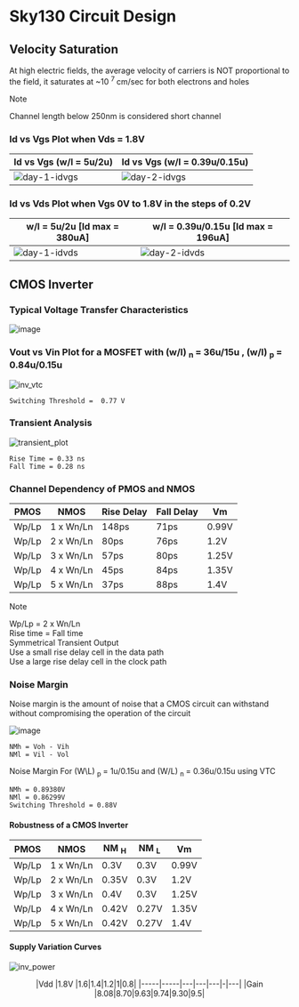 # Sky130 Circuit Design

## Velocity Saturation

At high electric fields, the average velocity of carriers is
NOT proportional to the field, it saturates at ~10 <sup> 7 </sup> cm/sec
for both electrons and holes

> [!NOTE]
> Channel length below 250nm is considered short channel

### Id vs Vgs Plot when Vds = 1.8V

|Id vs Vgs (w/l = 5u/2u)                                                                                             |Id vs Vgs (w/l = 0.39u/0.15u)                                                                                       | 
|--------------------------------------------------------------------------------------------------------------------|--------------------------------------------------------------------------------------------------------------------|
|![day-1-idvgs](https://github.com/Knightmare-0/Vishnu-VSD-HDP/assets/112769624/6907a594-7690-40c1-840a-a23d1d3d7420)|![day-2-idvgs](https://github.com/Knightmare-0/Vishnu-VSD-HDP/assets/112769624/8a2ff4f4-ab9f-463c-abeb-2f231844a5ab)|

### Id vs Vds Plot when Vgs 0V to 1.8V in the steps of 0.2V

|w/l = 5u/2u      [Id max = 380uA]                                                                                       |w/l = 0.39u/0.15u      [Id max = 196uA]                                                                             | 
|------------------------------------------------------------------------------------------------------------------------|--------------------------------------------------------------------------------------------------------------------|
|    ![day-1-idvds](https://github.com/Knightmare-0/Vishnu-VSD-HDP/assets/112769624/d2901e30-0f41-4b2b-b955-97313c66ab28)|![day-2-idvds](https://github.com/Knightmare-0/Vishnu-VSD-HDP/assets/112769624/a1331918-ee62-4711-9904-900ec0819096)|


## CMOS Inverter

### Typical Voltage Transfer Characteristics 
![image](https://github.com/Knightmare-0/Vishnu-VSD-HDP/assets/112769624/7ce54da2-6b58-40fb-83e4-d87e5a39fd83)

### Vout vs Vin Plot for a MOSFET with (w/l) <sub> n </sub> = 36u/15u , (w/l) <sub> p </sub> = 0.84u/0.15u 
![inv_vtc](https://github.com/Knightmare-0/Vishnu-VSD-HDP/assets/112769624/d0db44e1-6b30-4381-96c3-459fc14a4db1)

```
Switching Threshold =  0.77 V
```

### Transient Analysis
![transient_plot](https://github.com/Knightmare-0/Vishnu-VSD-HDP/assets/112769624/35543c5d-7975-43b7-8b05-11f7fc2e7b29)

```
Rise Time = 0.33 ns
Fall Time = 0.28 ns
```

### Channel Dependency of PMOS and NMOS

| PMOS   | NMOS      | Rise Delay | Fall Delay |Vm    |
|--------|-----------|------------|------------|------|
| Wp/Lp  |1 x Wn/Ln  |148ps       |71ps        |0.99V |
| Wp/Lp  |2 x Wn/Ln  |80ps        |76ps        |1.2V  |
| Wp/Lp  |3 x Wn/Ln  |57ps        |80ps        |1.25V |
| Wp/Lp  |4 x Wn/Ln  |45ps        |84ps        |1.35V |
| Wp/Lp  |5 x Wn/Ln  |37ps        |88ps        |1.4V  |

> [!NOTE]
> Wp/Lp = 2 x Wn/Ln <br>
> Rise time = Fall time <br>
> Symmetrical Transient Output <br>
> Use a small rise delay cell in the data path <br>
> Use a large rise delay cell in the clock path <br>

### Noise Margin

<p>
  Noise margin is the amount of noise that a CMOS circuit can withstand without compromising the operation of the circuit
</p>

![image](https://github.com/Knightmare-0/Vishnu-VSD-HDP/assets/112769624/ce9e127b-9cd7-4b0d-a1e1-b629a97815b4)


```
NMh = Voh - Vih
NMl = Vil - Vol
```
<p>
  Noise Margin For (W\L) <sub> p </sub> = 1u/0.15u and (W/L) <sub> n </sub> = 0.36u/0.15u using VTC
</p>

```
NMh = 0.89380V
NMl = 0.86299V
Switching Threshold = 0.88V
```

####  Robustness of a CMOS Inverter


| PMOS   | NMOS      | NM <sub> H </sub>| NM <sub> L</sub> |Vm    |
|--------|-----------|------------------|------------------|------|
| Wp/Lp  |1 x Wn/Ln  |0.3V              |0.3V              |0.99V |
| Wp/Lp  |2 x Wn/Ln  |0.35V             |0.3V              |1.2V  |
| Wp/Lp  |3 x Wn/Ln  |0.4V              |0.3V              |1.25V |
| Wp/Lp  |4 x Wn/Ln  |0.42V             |0.27V             |1.35V |
| Wp/Lp  |5 x Wn/Ln  |0.42V             |0.27V             |1.4V  |

#### Supply Variation Curves

![inv_power](https://github.com/Knightmare-0/Vishnu-VSD-HDP/assets/112769624/42943061-90a0-4120-af0f-2211e22f8825)

<p align="center">
|Vdd  |1.8V |1.6|1.4|1.2|1|0.8|
|-----|-----|---|---|---|-|---|
|Gain |8.08|8.70|9.63|9.74|9.30|9.5| 
</p>












